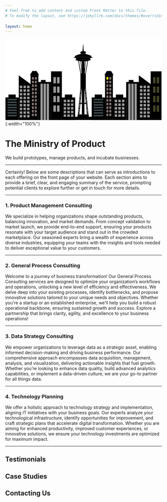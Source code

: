 ```yaml
---
# Feel free to add content and custom Front Matter to this file.
# To modify the layout, see https://jekyllrb.com/docs/themes/#overriding-theme-defaults

layout: home
---
```

![Hi](/assets/images/OneRoomWorking.png){:width="100%"}
# The Ministry of Product
We build prototypes, manage products, and incubate businesses.

---

Certainly! Below are some descriptions that can serve as introductions to each offering on the front page of your website. Each section aims to provide a brief, clear, and engaging summary of the service, prompting potential clients to explore further or get in touch for more details.

---

### 1. **Product Management Consulting**
We specialize in helping organizations shape outstanding products, balancing innovation, and market demands. From concept validation to market launch, we provide end-to-end support, ensuring your products resonate with your target audience and stand out in the crowded marketplace. Our seasoned experts bring a wealth of experience across diverse industries, equipping your teams with the insights and tools needed to deliver exceptional value to your customers.

---

### 2. **General Process Consulting**
Welcome to a journey of business transformation! Our General Process Consulting services are designed to optimize your organization’s workflows and operations, unlocking a new level of efficiency and effectiveness. We delve deep into your existing processes, identify bottlenecks, and propose innovative solutions tailored to your unique needs and objectives. Whether you're a startup or an established enterprise, we'll help you build a robust operational backbone, ensuring sustained growth and success. Explore a partnership that brings clarity, agility, and excellence to your business operations!

---

### 3. **Data Strategy Consulting**
We empower organizations to leverage data as a strategic asset, enabling informed decision-making and driving business performance. Our comprehensive approach encompasses data acquisition, management, analysis, and visualization, delivering actionable insights that fuel growth. Whether you’re looking to enhance data quality, build advanced analytics capabilities, or implement a data-driven culture, we are your go-to partner for all things data.

---

### 4. **Technology Planning**
We offer a holistic approach to technology strategy and implementation, aligning IT initiatives with your business goals. Our experts analyze your technological infrastructure, identify opportunities for improvement, and craft strategic plans that accelerate digital transformation. Whether you are aiming for enhanced productivity, improved customer experiences, or innovative solutions, we ensure your technology investments are optimized for maximum impact.

---
## Testimonials

## Case Studies

## Contacting Us
